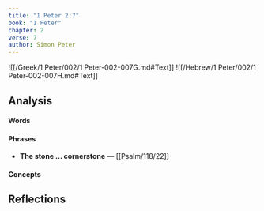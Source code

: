 ```yaml
---
title: "1 Peter 2:7"
book: "1 Peter"
chapter: 2
verse: 7
author: Simon Peter
---
```

![[/Greek/1 Peter/002/1 Peter-002-007G.md#Text]]
![[/Hebrew/1 Peter/002/1 Peter-002-007H.md#Text]]

## Analysis

#### Words

#### Phrases
- **The stone ... cornerstone** — [[Psalm/118/22]]

#### Concepts

## Reflections
